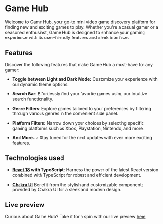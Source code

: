 # Game Hub

Welcome to Game Hub, your go-to mini video game discovery platform for finding new and exciting games to play. Whether you're a casual gamer or a seasoned enthusiast, Game Hub is designed to enhance your gaming experience with its user-friendly features and sleek interface.

## Features

Discover the following features that make Game Hub a must-have for any gamer:

- **Toggle between Light and Dark Mode:** Customize your experience with our dynamic theme options.

- **Search Bar**: Effortlessly find your favorite games using our intuitive search functionality.

- **Genre Filters**: Explore games tailored to your preferences by filtering through various genres in the convenient side panel.

- **Platform Filters:** Narrow down your choices by selecting specific gaming platforms such as Xbox, Playstation, Nintendo, and more.

- **And More...:** Stay tuned for the next updates with even more exciting features.

## Technologies used

- **[React 18](https://react.dev/) with TypeScript**: Harness the power of the latest React version combined with TypeScript for robust and efficient development.

- **[Chakra UI](https://chakra-ui.com/)** Benefit from the stylish and customizable components provided by Chakra UI for a sleek and modern design.

## Live preview

Curious about Game Hub? Take it for a spin with our live preview [here](https://game-discovery-hub-sandy.vercel.app/)
